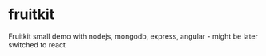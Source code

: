 # fruitkit
Fruitkit small demo with nodejs, mongodb, express, angular - might be later switched to react
